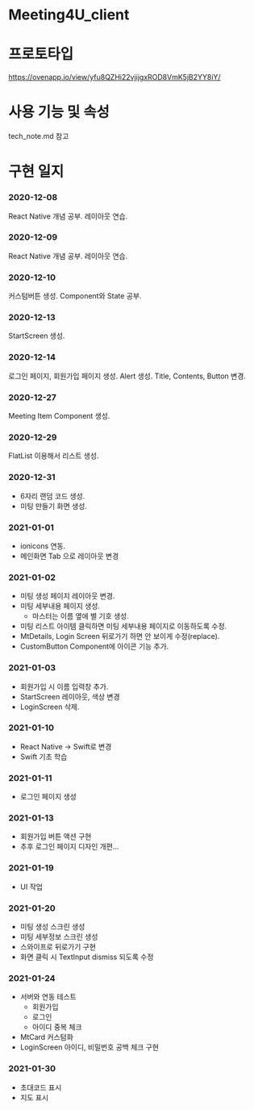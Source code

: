 # Meeting4U_client
# 프로토타입
https://ovenapp.io/view/yfu8QZHi22vjijgxROD8VmK5jB2YY8iY/

# 사용 기능 및 속성
tech_note.md 참고

# 구현 일지
### 2020-12-08
React Native 개념 공부. 레이아웃 연습.

### 2020-12-09
React Native 개념 공부. 레이아웃 연습.

### 2020-12-10
커스텀버튼 생성. Component와 State 공부.

### 2020-12-13
StartScreen 생성. 

### 2020-12-14
로그인 페이지, 회원가입 페이지 생성.
Alert 생성. Title, Contents, Button 변경. 

### 2020-12-27
Meeting Item Component 생성.

### 2020-12-29
FlatList 이용해서 리스트 생성.

### 2020-12-31
- 6자리 랜덤 코드 생성.
- 미팅 만들기 화면 생성.

### 2021-01-01
- ionicons 연동.
- 메인화면 Tab 으로 레이아웃 변경

### 2021-01-02
- 미팅 생성 페이지 레이아웃 변경.
-  미팅 세부내용 페이지 생성. 
    - 마스터는 이름 옆에 별 기호 생성.
- 미팅 리스트 아이템 클릭하면 미팅 세부내용 페이지로 이동하도록 수정.
- MtDetails, Login Screen 뒤로가기 하면 안 보이게 수정(replace).
- CustomButton Component에 아이콘 기능 추가.

### 2021-01-03
- 회원가입 시 이름 입력창 추가.
- StartScreen 레이아웃, 색상 변경
- LoginScreen 삭제.

### 2021-01-10
- React Native -> Swift로 변경
- Swift 기초 학습

### 2021-01-11
- 로그인 페이지 생성

### 2021-01-13
- 회원가입 버튼 액션 구현
- 추후 로그인 페이지 디자인 개편...

### 2021-01-19
- UI 작업

### 2021-01-20
- 미팅 생성 스크린 생성
- 미팅 세부정보 스크린 생성
- 스와이프로 뒤로가기 구현
- 화면 클릭 시 TextInput dismiss 되도록 수정

### 2021-01-24
- 서버와 연동 테스트
    - 회원가입
    - 로그인
    - 아이디 중복 체크
- MtCard 커스텀화
- LoginScreen 아이디, 비밀번호 공백 체크 구현

### 2021-01-30
- 초대코드 표시
- 지도 표시
